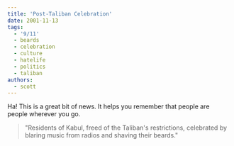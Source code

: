 ```yaml
---
title: 'Post-Taliban Celebration'
date: 2001-11-13
tags:
  - '9/11'
  - beards
  - celebration
  - culture
  - hatelife
  - politics
  - taliban
authors:
  - scott
---
```


Ha! This is a great bit of news. It helps you remember that people are people wherever you go.

> "Residents of Kabul, freed of the Taliban's restrictions, celebrated by blaring music from radios and shaving their beards."
